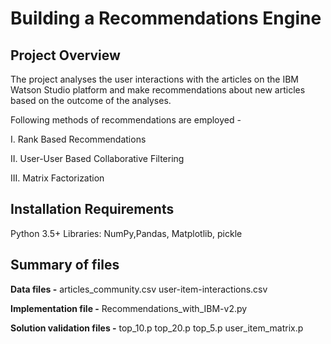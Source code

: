 
# Building a Recommendations Engine

## Project Overview

The project analyses the user interactions with the articles on the IBM Watson Studio platform and make recommendations about new articles based on the outcome of the analyses.

Following methods of recommendations are employed -

I. Rank Based Recommendations

II. User-User Based Collaborative Filtering 

III. Matrix Factorization 

## Installation Requirements

Python 3.5+ 
Libraries: NumPy,Pandas, Matplotlib, pickle

## Summary of files
**Data files -**
articles_community.csv
user-item-interactions.csv

**Implementation file -**
Recommendations_with_IBM-v2.py

**Solution validation files -**
top_10.p
top_20.p
top_5.p
user_item_matrix.p

